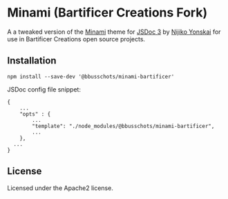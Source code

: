 # Minami (Bartificer Creations Fork)

A a tweaked version of the [Minami](https://github.com/nijikokun/minami) theme
for [JSDoc 3](http://usejsdoc.org) by
[Nijiko Yonskai](https://github.com/nijikokun) for use in Bartificer Creations
open source projects.

## Installation

```
npm install --save-dev '@bbusschots/minami-bartificer'
```

JSDoc config file snippet:

```
{
	...
	"opts" : {
		...
		"template": "./node_modules/@bbusschots/minami-bartificer",
		...
	},
  ...
}
```

## License

Licensed under the Apache2 license.
